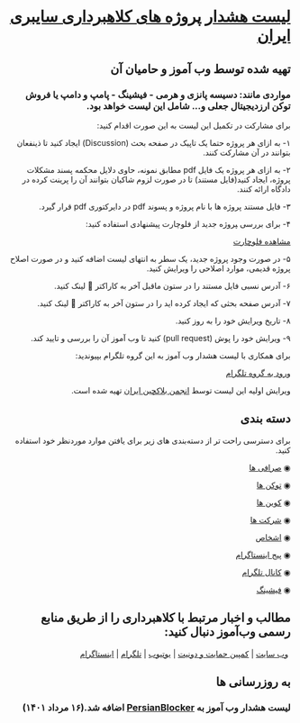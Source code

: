 <div dir="rtl">

# [لیست هشدار پروژه های کلاهبرداری سایبری ایران](https://webamoozcom.github.io/warning-list/) 
## تهیه شده توسط وب آموز و حامیان آن
### مواردی مانند: دسیسه پانزی و هرمی - فیشینگ - پامپ و دامپ یا فروش توکن ارزدیجیتال جعلی و... شامل این لیست خواهد بود.
برای مشارکت در تکمیل این لیست به این صورت اقدام کنید:

۱- به ازای هر پروژه حتما یک تاپیک در صفحه بحث (Discussion) ایجاد کنید تا ذینفعان بتوانند در آن مشارکت کنند.

۲- به ازای هر پروژه یک فایل pdf مطابق نمونه، حاوی دلایل محکمه پسند مشکلات پروژه، ایجاد کنید(فایل مستند) تا در صورت لزوم شاکیان بتوانند آن را پرینت کرده در دادگاه ارائه کنند.
  
۳- فایل مستند پروژه ها با نام پروژه و پسوند pdf در دایرکتوری pdf قرار گیرد.
  
۴- برای بررسی ‍‍‍پروژه جدید از فلوچارت پیشنهادی استفاده کنید:

[مشاهده فلوچارت](https://webamoozcom.github.io/warning-list/Warning%20List%20Flowchart.jpg)
  
۵- در صورت وجود پروژه جدید، یک سطر به انتهای لیست اضافه کنید و در صورت اصلاح پروژه قدیمی، موارد اصلاحی را ویرایش کنید.

۶- آدرس نسبی فایل مستند را در ستون ماقبل آخر به کاراکتر 🔗 لینک کنید.

۷- آدرس صفحه بحثی که ایجاد کرده اید را در ستون آخر به کاراکتر 🔗 لینک کنید.
  
۸- تاریخ ویرایش خود را به روز کنید.  

۹- ویرایش خود را پوش (pull request) کنید تا وب آموز آن را بررسی و تایید کند.

برای همکاری با لیست هشدار وب آموز به این گروه تلگرام بپیوندید:

[ورود به گروه تلگرام](https://t.me/warning_list) 
  
ویرایش اولیه این لیست توسط [انجمن بلاکچین ایران](https://iranblockchain.org/) تهیه شده است.


## دسته بندی
برای دسترسی راحت تر از دسته‌بندی های زیر برای یافتن موارد موردنظر خود استفاده کنید.

◉ [صرافی ها](Projects/Exchange.md)

◉ [ توکن ها](Projects/Token.md)

◉ [ کوین ها](Projects/Coin.md)
  
◉ [ شرکت ها  ](Projects/Company.md)

◉ [ اشخاص](Projects/Person.md)

◉ [ پیج اینستاگرام](Projects/Instagram.md)

◉ [کانال تلگرام](Projects/Telegram.md)

◉ [فیشینگ](Projects/Phishing.md)


## مطالب و اخبار مرتبط با کلاهبرداری را از طریق منابع رسمی وب‌آموز دنبال کنید:
‌
[وب سایت](https://www.webamooz.com/) | [کمپین حمایت و دونیت](https://www.patreon.com/Webamooz) | [یوتیوب](https://www.youtube.com/jorjandi) | [تلگرام](https://t.me/webamoozir
) | [اینستاگرام](https://instagram.com/webamoozir
)

## به روزرسانی ها
### لیست هشدار وب آموز به [PersianBlocker](https://github.com/MasterKia/PersianBlocker) اضافه شد.(۱۶ مرداد ۱۴۰۱)


</div>
